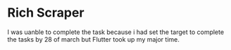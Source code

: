 # Rich Scraper

I was uanble to complete the task because i had set the target to complete the 
tasks by 28 of march but Flutter took up my major time.
